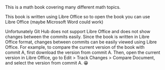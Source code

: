 This is a math book covering many different math topics.

This book is written using Libre Office so to open the book you can use Libre Office (maybe Microsoft Word could work)

Unfortunately Git Hub does not support Libre Office and does not show changes between the commits easily.
Since the book is written in Libre Office format, changes between commits can be easily viewed using Libre Office. 
For example, to compare the current version of the book with commit A, first download the version from commit A. 
Then, open the current version in Libre Office, go to Edit > Track Changes > Compare Document, and select the version from commit A. 😁

